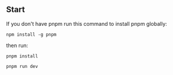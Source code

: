 ## Start


If you don't have pnpm run this command to install pnpm globally: 

```npm install -g pnpm```

then run:

```pnpm install```

```pnpm run dev```
